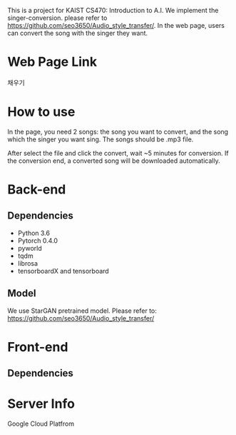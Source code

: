 This is a project for KAIST CS470: Introduction to A.I.
We implement the singer-conversion. please refer to https://github.com/seo3650/Audio_style_transfer/.
In the web page, users can convert the song with the singer they want.

# Web Page Link
채우기

# How to use
In the page, you need 2 songs: the song you want to convert, and the song which the singer you want sing. The songs should be .mp3 file.

After select the file and click the convert, wait ~5 minutes for conversion. If the conversion end, a converted song will be downloaded automatically.

# Back-end
## Dependencies
* Python 3.6
* Pytorch 0.4.0
* pyworld
* tqdm
* librosa
* tensorboardX and tensorboard

## Model
We use StarGAN pretrained model. Please refer to:
https://github.com/seo3650/Audio_style_transfer/

# Front-end
## Dependencies


# Server Info
Google Cloud Platfrom
